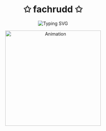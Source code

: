<!-- Title -->
<h1 align="center">✩ fachrudd ✩</h1>

<!-- Typing Effect -->
<p align="center">
  <img src="https://readme-typing-svg.herokuapp.com?font=Fira+Code&duration=3000&pause=1000&color=D62F79&center=true&vCenter=true&width=280&lines=Welcome+to+my+profile!;Have+a+look+around!" alt="Typing SVG" />
</p>

<!-- Animation Centered -->
<p align="center">
  <img src="https://media.giphy.com/media/yoJC2K6rCzwNY2EngA/giphy.gif" width="300" alt="Animation">
</p>
